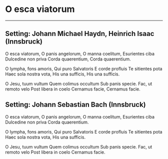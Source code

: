 # O esca viatorum

***

## Setting: Johann Michael Haydn, Heinrich Isaac (Innsbruck)

O esca viatorum,
O panis angelorum,
O manna coelitum,
Esurientes ciba
Dulcedine non priva
Corda quaerentium,
Corda quaerentium.

O lympha, fons amoris,
Qui puro Salvatoris
E corde profluis
Te sitientes pota
Haec sola nostra vota,
His una sufficis,
His una sufficis.

O Jesu, tuum vultum
Quem colimus occultum
Sub panis specie.
Fac, ut remoto velo
Post libera in coelo
Cernamus facie,
Cernamus facie.

## Setting: Johann Sebastian Bach (Innsbruck)

O esca viatorum,
O panis angelorum,
O manna coelitum,
Esurientes ciba
Dulcedine non priva
Corda quaerentium.

O lympha, fons amoris,
Qui puro Salvatoris
E corde profluis
Te sitientes pota
Haec sola nostra vota,
His una sufficis.

O Jesu, tuum vultum
Quem colimus occultum
Sub panis specie.
Fac, ut remoto velo
Post libera in coelo
Cernamus facie.
